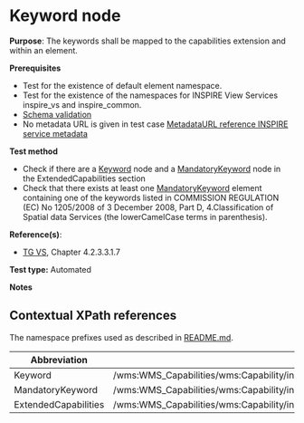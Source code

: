 # Keyword node

**Purpose**: The keywords shall be mapped to the capabilities extension and within an element.

**Prerequisites**

* Test for the existence of default element namespace.
* Test for the existence of the namespaces for INSPIRE View Services inspire_vs and inspire_common.
* [Schema validation](schema-validation.md)
* No metadata URL is given in test case [MetadataURL reference INSPIRE service metadata](metadataurl-reference-inspire-service-metadata.md)

**Test method**

* Check if there are a [Keyword](#Keyword) node and a [MandatoryKeyword](#MandatoryKeyword) node in the ExtendedCapabilities section
* Check that there exists at least one [MandatoryKeyword](#MandatoryKeyword) element containing one of the keywords listed in COMMISSION REGULATION (EC) No 1205/2008 of 3 December 2008, Part D, 4.Classification of Spatial data Services (the lowerCamelCase terms in parenthesis).


**Reference(s)**:
* [TG VS](README.md#ref_TG_VS), Chapter 4.2.3.3.1.7

**Test type:** Automated

**Notes**

## Contextual XPath references

The namespace prefixes used as described in [README.md](README.md#namespaces).

Abbreviation                                               |  XPath expression
---------------------------------------------------------- | -------------------------------------------------------------------------
Keyword <a name="Keyword"></a> | /wms:WMS_Capabilities/wms:Capability/inspire_vs:ExtendedCapabilities/inspire_common:Keyword
MandatoryKeyword <a name="MandatoryKeyword"></a> | /wms:WMS_Capabilities/wms:Capability/inspire_vs:ExtendedCapabilities/inspire_common:MandatoryKeyword
ExtendedCapabilities <a name="ExtendedCapabilities"></a> | /wms:WMS_Capabilities/wms:Capability/inspire_vs:ExtendedCapabilities
